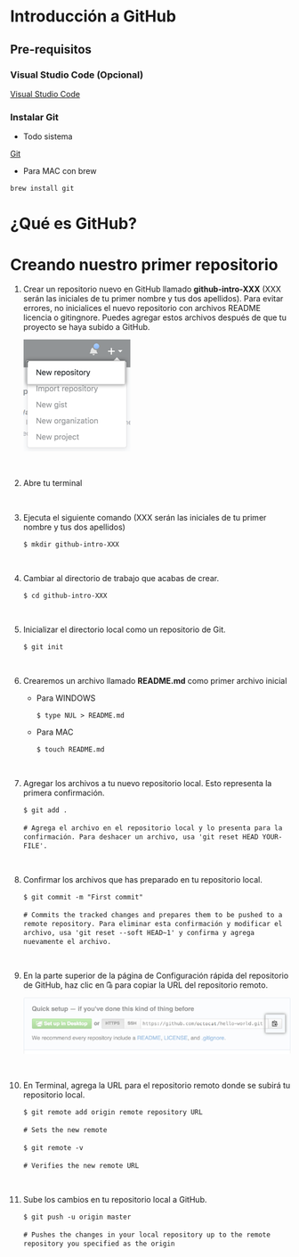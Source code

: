 # Introducción a GitHub

## Pre-requisitos

### Visual Studio Code (Opcional)

[Visual Studio Code](https://code.visualstudio.com/)

### Instalar Git


* Todo sistema

[Git](https://git-scm.com/downloads)


* Para MAC con brew

```
brew install git
```

# ¿Qué es GitHub?

# Creando nuestro primer repositorio

1. Crear un repositorio nuevo en GitHub llamado **github-intro-XXX** (XXX serán las iniciales de tu primer nombre y tus dos apellidos). Para evitar errores, no inicialices el nuevo repositorio con archivos README licencia o gitingnore. Puedes agregar estos archivos después de que tu proyecto se haya subido a GitHub.

    ![Ceate](/images/repo-create.png?raw=true)

<br />

2. Abre tu terminal

<br />

3. Ejecuta el siguiente comando (XXX serán las iniciales de tu primer nombre y tus dos apellidos)
    ```
    $ mkdir github-intro-XXX
    ```

<br />

4. Cambiar al directorio de trabajo que acabas de crear.
    ```
    $ cd github-intro-XXX
    ```

<br />

5. Inicializar el directorio local como un repositorio de Git.
    ```
    $ git init
    ```
<br />

6. Crearemos un archivo llamado **README.md** como primer archivo inicial

    * Para WINDOWS
        ```
        $ type NUL > README.md
        ```

    * Para MAC
        ```
        $ touch README.md
        ```
<br />

7. Agregar los archivos a tu nuevo repositorio local. Esto representa la primera confirmación.
    ```
    $ git add .

    # Agrega el archivo en el repositorio local y lo presenta para la confirmación. Para deshacer un archivo, usa 'git reset HEAD YOUR-FILE'.
    ```

<br />

8. Confirmar los archivos que has preparado en tu repositorio local. 
    ```
    $ git commit -m "First commit"

    # Commits the tracked changes and prepares them to be pushed to a remote repository. Para eliminar esta confirmación y modificar el archivo, usa 'git reset --soft HEAD~1' y confirma y agrega nuevamente el archivo.
    ```

<br />

9. En la parte superior de la página de Configuración rápida del repositorio de GitHub, haz clic en ![Clone-Icon](/images/clone-icon.png) para copiar la URL del repositorio remoto.

    ![Copy-Repo](/images/copy-remote-repository-url-quick-setup.png)

<br />

10. En Terminal, agrega la URL para el repositorio remoto donde se subirá tu repositorio local.
    ```
    $ git remote add origin remote repository URL

    # Sets the new remote

    $ git remote -v

    # Verifies the new remote URL
    ```

<br />

11. Sube los cambios en tu repositorio local a GitHub.
    ```
    $ git push -u origin master

    # Pushes the changes in your local repository up to the remote repository you specified as the origin
    ```